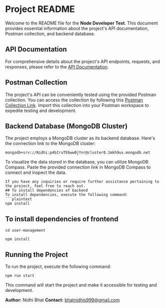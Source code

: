 # Project README

Welcome to the README file for the **Node Developer Test**. This document provides essential information about the project's API documentation, Postman collection, and  backend database.

## API Documentation

For comprehensive details about the project's API endpoints, requests, and responses, please refer to the [API Documentation](https://documenter.getpostman.com/view/13222363/2s9YC7SBbo).

## Postman Collection

The project's API can be conveniently tested using the provided Postman collection. You can access the collection by following this [Postman Collection Link](https://lively-trinity-194672.postman.co/workspace/My-Workspace~03620632-d012-42ff-8026-969a2276b5b9/collection/13222363-b8448f72-fa15-4a11-87e4-a0210e271854?action=share&creator=13222363). Import this collection into your Postman workspace to expedite testing and development.

## Backend Database (MongoDB Cluster)

The project employs a MongoDB cluster as its backend database. Here's the connection link to the MongoDB cluster:
```plaintext
mongodb+srv://Nidhi:p4bIruTE6ww0jYnr@cluster0.1mkh9ux.mongodb.net
```


To visualize the data stored in the database, you can utilize MongoDB Compass. Paste the provided connection link in MongoDB Compass to connect and inspect the data.

```
If you have any inquiries or require further assistance pertaining to the project, feel free to reach out.
## To install dependencies of backend
To install dependencies, execute the following command:
```plaintext
npm install
```
## To install dependencies of frontend
```plaintext
cd user-management
```
```plaintext
npm install
```


## Running the Project
To run the project, execute the following command:
```plaintext
npm run start
```
This command will start the project and make it accessible for testing and development.


**Author:** Nidhi Bhat
**Contact:** bhatnidhis999@gmail.com





